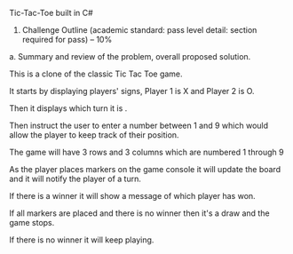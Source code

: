 Tic-Tac-Toe built in C#
 
 
1. Challenge Outline (academic standard: pass level detail: section required for pass) – 10%

a. Summary and review of the problem, overall proposed solution.
 
This is a clone of the classic Tic Tac Toe game.
 
It starts by displaying players' signs, Player 1 is X and Player 2 is O.
 
Then it displays which turn it is .
 
Then instruct the user to enter a number between 1 and 9 which would allow the player to keep track of their position.
 
The game will have 3 rows and 3 columns which are numbered 1 through 9
 
As the player places markers on the game console it will update the board and it will notify the player of a turn.
 
If there is a winner it will show a message of which player has won.
 
If all markers are placed and there is no winner then it's a draw and the game stops.
 
If there is no winner it will keep playing.
